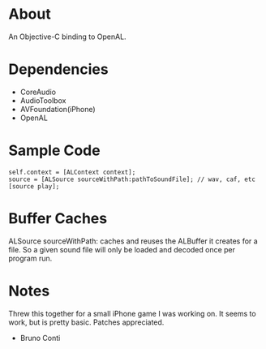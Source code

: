 
About
=====
An Objective-C binding to OpenAL.


Dependencies
============

* CoreAudio
* AudioToolbox
* AVFoundation(iPhone)
* OpenAL


Sample Code
===========

	self.context = [ALContext context]; 
	source = [ALSource sourceWithPath:pathToSoundFile]; // wav, caf, etc
	[source play];


Buffer Caches
=============

ALSource sourceWithPath: caches and reuses the ALBuffer it creates for a file. 
So a given sound file will only be loaded and decoded once per program run.


Notes
=====

Threw this together for a small iPhone game I was working on. 
It seems to work, but is pretty basic. Patches appreciated.

 - Bruno Conti

